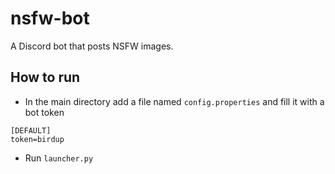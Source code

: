 # nsfw-bot
A Discord bot that posts NSFW images.

## How to run
- In the main directory add a file named `config.properties` and fill it with a bot token
```proprties
[DEFAULT]
token=birdup
```
- Run `launcher.py`
